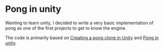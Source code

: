 # Pong in unity

Wanting to learn unity, I decided to write a very basic implementation of pong as one of the first projects to get to
know the engine.

The code is primarily based on [Creating a pong clone in Unity](http://unity.grogansoft.com/beginners-guide-create-a-pong-clone-in-unity-part-1/)
and [Pong in unity](https://github.com/ainc/unity-pong).
